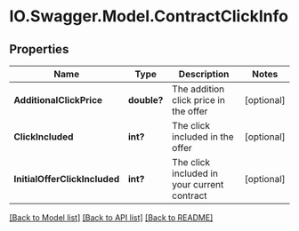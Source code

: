 # IO.Swagger.Model.ContractClickInfo
## Properties

Name | Type | Description | Notes
------------ | ------------- | ------------- | -------------
**AdditionalClickPrice** | **double?** | The addition click price in the offer | [optional] 
**ClickIncluded** | **int?** | The click included in the offer | [optional] 
**InitialOfferClickIncluded** | **int?** | The click included in your current contract | [optional] 

[[Back to Model list]](../README.md#documentation-for-models) [[Back to API list]](../README.md#documentation-for-api-endpoints) [[Back to README]](../README.md)

